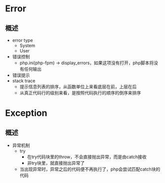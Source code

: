 # Error
## 概述
- error type
	- System 
	- User
- 错误控制
	- php.ini(php-fpm) -> display_errors，如果这项没有打开，php脚本将没有任何输出	
- 错误提示
- stack trace
	- 提示信息列表的排序，从函数单位上来看底层在前，上层在后
	- 从真正代码行的级别来看，是按照代码执行的顺序的倒序来排序	

# Exception	
## 概述
- 异常机制
	- try
		- 在try代码块里的throw，不会直接抛出异常，而是由catch接收
		- 非try块里，就直接抛出异常了
	- 当出现异常时，异常之后的代码便不再执行了，php会尝试匹配catch块的代码